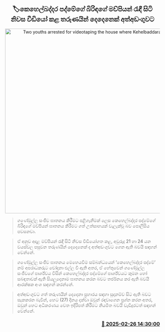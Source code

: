 <p align='center'><b><h2 align='center' title='Two youths arrested for videotaping the house where Kehelbaddara Padme's wife's parents were staying'>🏷කෙහෙල්බද්දර පද්මේගේ බිරිඳගේ මව්පියන් රැඳී සිටි නිවස වීඩියෝ කළ තරුණයින් දෙදෙනෙක් අත්අඩංගුවට</h2></b></p>
<p align='center'><img src='https://helakuru.sgp1.cdn.digitaloceanspaces.com/esana/images/lib/arrested-2[1].jpg' width='600' alt='Two youths arrested for videotaping the house where Kehelbaddara Padme's wife's parents were staying'></p>

> ගණේමුල්ල සංජීව ඝාතනය කිරීමට පළිගැනීමක් ලෙස කෙහෙල්බද්දර පද්මේගේ බිරිඳගේ මව්පියන් ඝාතනය කිරීමට ගත් උත්සාහයක් වැලැක්වූ බව පොලීසිය පවසනවා.

> ඒ අනුව අදාළ මව්පියන් රැඳී සිටි නිවස වීඩියෝගත කළ, අවුරුදු 21 හා 24 යන වයස්වල පසුවන තරුණයින් දෙදෙනෙක් ද අත්අඩංගුවට ගෙන ඇති බවයි සඳහන් වෙන්නේ.

> ගණේමුල්ල සංජීව ඝාතනය මෙහෙයවීම සම්බන්ධයෙන් ‘කෙහෙල්බද්දර පද්මේ’ නම් අපරාධකරුට චෝදනා එල්ල වී ඇති අතර, ඒ හේතුවෙන් ගණේමුල්ල සංජීවගේ පාර්ශ්වය විසින් කෙහෙල්බද්දර පද්මේගේ පාර්ශ්වයට කුමන හෝ සබඳතාවක් ඇති සියලුදෙනාම ඝාතනය කරන බවට තර්ජනය කර ඇති බවයි ආරක්ෂක අංශ සඳහන් කරන්නේ.

> අත්අඩංගුවට ගත් තරුණයින් දෙදෙනා ප්‍රහාරය සඳහා සූදානම්ව සිට ඇති බවට සැකකරන බැවින්, හෙට (27) දිනය දක්වා ඔවුන් රඳවාගෙන ප්‍රශ්න කරන අතර, ඔවුන් හෙට අධිකරණය වෙත ඉදිරිපත් කිරීමට නියමිත බවයි වැඩිදුරටත් සඳහන් වෙන්නේ. 



<h3 align='right'><a href='https://www.helakuru.lk/esana/p/107834/'>📅 2025-02-26 14:30:00</a></h3>

